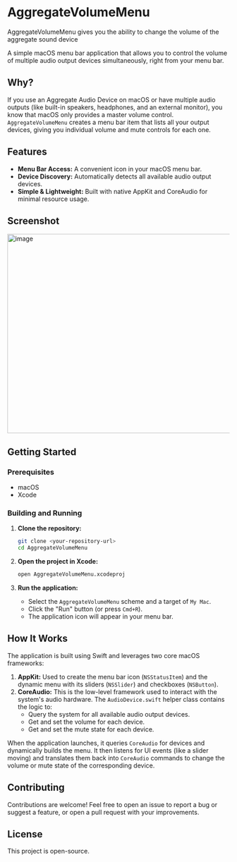 # AggregateVolumeMenu
AggregateVolumeMenu gives you the ability to change the volume of the aggregate sound device

A simple macOS menu bar application that allows you to control the volume of multiple audio output devices simultaneously, right from your menu bar.

## Why?

If you use an Aggregate Audio Device on macOS or have multiple audio outputs (like built-in speakers, headphones, and an external monitor), you know that macOS only provides a master volume control. `AggregateVolumeMenu` creates a menu bar item that lists all your output devices, giving you individual volume and mute controls for each one.

## Features

*   **Menu Bar Access:** A convenient icon in your macOS menu bar.
*   **Device Discovery:** Automatically detects all available audio output devices.
*   **Simple & Lightweight:** Built with native AppKit and CoreAudio for minimal resource usage.

## Screenshot

<img width="570" height="452" alt="image" src="https://github.com/user-attachments/assets/4f68dc46-7ab8-4ee2-ac0a-e24d1bf2e2df" />


## Getting Started

### Prerequisites

*   macOS
*   Xcode

### Building and Running

1.  **Clone the repository:**
    ```sh
    git clone <your-repository-url>
    cd AggregateVolumeMenu
    ```

2.  **Open the project in Xcode:**
    ```sh
    open AggregateVolumeMenu.xcodeproj
    ```

3.  **Run the application:**
    *   Select the `AggregateVolumeMenu` scheme and a target of `My Mac`.
    *   Click the "Run" button (or press `Cmd+R`).
    *   The application icon will appear in your menu bar.

## How It Works

The application is built using Swift and leverages two core macOS frameworks:

1.  **AppKit:** Used to create the menu bar icon (`NSStatusItem`) and the dynamic menu with its sliders (`NSSlider`) and checkboxes (`NSButton`).
2.  **CoreAudio:** This is the low-level framework used to interact with the system's audio hardware. The `AudioDevice.swift` helper class contains the logic to:
    *   Query the system for all available audio output devices.
    *   Get and set the volume for each device.
    *   Get and set the mute state for each device.

When the application launches, it queries `CoreAudio` for devices and dynamically builds the menu. It then listens for UI events (like a slider moving) and translates them back into `CoreAudio` commands to change the volume or mute state of the corresponding device.

## Contributing

Contributions are welcome! Feel free to open an issue to report a bug or suggest a feature, or open a pull request with your improvements.

## License

This project is open-source.
